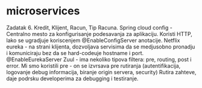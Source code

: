 # microservices
Zadatak 6. Kredit, Klijent, Racun, Tip Racuna.
Spring cloud config - Centralno mesto za konfigurisanje podesavanja za aplikaciju. Koristi HTTP, lako se ugradjuje koriscenjem @EnableConfigServer anotacije.
Netflix eureka - na strani klijenta, dozvoljava servisima da se medjusobno pronadju i komuniciraju bez da se hard-codeuje hostname i port.
@EnableEurekaServer
Zuul - ima nekoliko tipova filtera: pre, routing, post i error. Mi smo koristili pre - on se izvrsava pre rutiranja 
(autentifikacija, logovanje debug informacija, biranje origin servera, security)
Rutira zahteve, daje podrsku developerima za debugging i testiranje.

